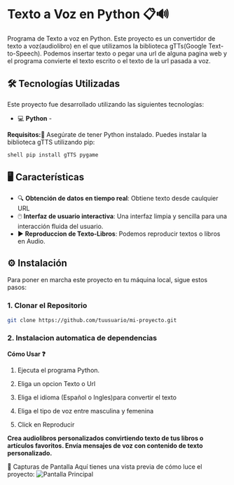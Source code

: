 # Texto a Voz en Python 📋🔊
Programa de Texto a voz en Python. Este proyecto es un convertidor de texto a voz(audiolibro) en el que utilizamos la biblioteca gTTs(Google Text-to-Speech). Podemos insertar texto o pegar una url de alguna pagina web y el programa
convierte el texto escrito o el texto de la url pasada a voz. 

## 🛠️ Tecnologías Utilizadas
Este proyecto fue desarrollado utilizando las siguientes tecnologías:

- 💻 **Python** -

**Requisitos:📑**
Asegúrate de tener Python instalado. Puedes instalar la biblioteca gTTS utilizando pip:
```shell
shell pip install gTTS pygame
```

## 🖥️ Características
- 🔍 **Obtención de datos en tiempo real**: Obtiene texto desde caulquier URL
- 🖱️ **Interfaz de usuario interactiva**: Una interfaz limpia y sencilla para una interacción fluida del usuario.
- ▶️ **Reproduccion de Texto-Libros**: Podemos reproducir textos o libros en Audio.

## ⚙️ Instalación
Para poner en marcha este proyecto en tu máquina local, sigue estos pasos:

### 1. Clonar el Repositorio

```bash
git clone https://github.com/tuusuario/mi-proyecto.git
```

### 2. Instalacion automatica de dependencias

**Cómo Usar ❓**

1.  Ejecuta el programa Python.

2.  Eliga un opcion Texto o Url

3.  Eliga el idioma (Español o Ingles)para convertir el texto

4.  Eliga el tipo de voz entre masculina y femenina

5.  Click en Reproducir

**Crea audiolibros personalizados convirtiendo texto de tus libros o artículos favoritos.
Envía mensajes de voz con contenido de texto personalizado.**

🎨 Capturas de Pantalla
Aquí tienes una vista previa de cómo luce el proyecto:
![Pantalla Principal](https://github.com/AlbertoContento/PROYECTOS-PYTHON/tree/main/assets/Captura_de_pantalla.png)
